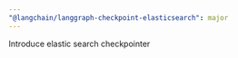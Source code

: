 ```yaml
---
"@langchain/langgraph-checkpoint-elasticsearch": major
---
```


Introduce elastic search checkpointer
